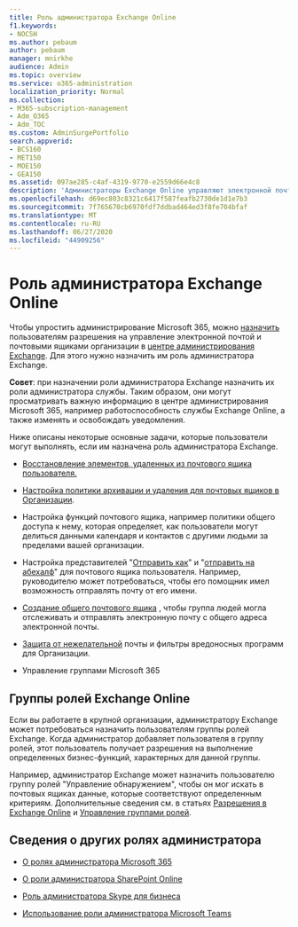 ```yaml
---
title: Роль администратора Exchange Online
f1.keywords:
- NOCSH
ms.author: pebaum
author: pebaum
manager: mnirkhe
audience: Admin
ms.topic: overview
ms.service: o365-administration
localization_priority: Normal
ms.collection:
- M365-subscription-management
- Adm_O365
- Adm_TOC
ms.custom: AdminSurgePortfolio
search.appverid:
- BCS160
- MET150
- MOE150
- GEA150
ms.assetid: 097ae285-c4af-4319-9770-e2559d66e4c8
description: 'Администраторы Exchange Online управляют электронной почтой и почтовыми ящиками организации. Например, они восстанавливают удаленные элементы в почтовом ящике пользователя. '
ms.openlocfilehash: d69ec803c8321c6417f587feafb2730de1d1e7b3
ms.sourcegitcommit: 7f765670cb6970fdf7ddbad464ed3f8fe704bfaf
ms.translationtype: MT
ms.contentlocale: ru-RU
ms.lasthandoff: 06/27/2020
ms.locfileid: "44909256"
---
```

# <a name="about-the-exchange-online-admin-role"></a>Роль администратора Exchange Online

Чтобы упростить администрирование Microsoft 365, можно [назначить](assign-admin-roles.md) пользователям разрешения на управление электронной почтой и почтовыми ящиками организации в [центре администрирования Exchange](https://go.microsoft.com/fwlink/p/?LinkID=271807). Для этого нужно назначить им роль администратора Exchange.
  
 **Совет**: при назначении роли администратора Exchange назначить их роли администратора службы. Таким образом, они могут просматривать важную информацию в центре администрирования Microsoft 365, например работоспособность службы Exchange Online, а также изменять и освобождать уведомления.
  
Ниже описаны некоторые основные задачи, которые пользователи могут выполнять, если им назначена роль администратора Exchange.
  
- [Восстановление элементов, удаленных из почтового ящика пользователя.](https://docs.microsoft.com/office365/enterprise/recover-deleted-items-in-a-mailbox)
    
- [Настройка политики архивации и удаления для почтовых ящиков в Организации](https://docs.microsoft.com/microsoft-365/compliance/set-up-an-archive-and-deletion-policy-for-mailboxes).
    
- Настройка функций почтового ящика, например политики общего доступа к нему, которая определяет, как пользователи могут делиться данными календаря и контактов с другими людьми за пределами вашей организации.
    
- Настройка представителей "[Отправить как](give-mailbox-permissions-to-another-user.md#send-email-from-another-users-mailbox)" и "[отправить на абехалф](give-mailbox-permissions-to-another-user.md#send-email-on-behalf-of-another-user)" для почтового ящика пользователя. Например, руководителю может потребоваться, чтобы его помощник имел возможность отправлять почту от его имени. 

- [Создание общего почтового ящика](../email/create-a-shared-mailbox.md) , чтобы группа людей могла отслеживать и отправлять электронную почту с общего адреса электронной почты.

- [Защита от нежелательной](https://docs.microsoft.com/microsoft-365/security/office-365-security/anti-spam-protection) почты и фильтры вредоносных программ для Организации.

- Управление группами Microsoft 365

## <a name="exchange-online-role-groups"></a>Группы ролей Exchange Online

Если вы работаете в крупной организации, администратору Exchange может потребоваться назначить пользователям группы ролей Exchange. Когда администратор добавляет пользователя в группу ролей, этот пользователь получает разрешения на выполнение определенных бизнес-функций, характерных для данной группы.
  
 Например, администратор Exchange может назначить пользователю группу ролей "Управление обнаружением", чтобы он мог искать в почтовых ящиках данные, которые соответствуют определенным критериям. Дополнительные сведения см. в статьях [Разрешения в Exchange Online](https://docs.microsoft.com/exchange/permissions-exo/permissions-exo) и [Управление группами ролей](https://docs.microsoft.com/exchange/manage-role-groups-exchange-2013-help).
  
## <a name="learn-about-other-admin-role"></a>Сведения о других ролях администратора

- [О ролях администратора Microsoft 365](about-admin-roles.md)

- [О роли администратора SharePoint Online](https://docs.microsoft.com/sharepoint/sharepoint-admin-role)

- [Роль администратора Skype для бизнеса](https://docs.microsoft.com/skypeforbusiness/skype-for-business-online)

- [Использование роли администратора Microsoft Teams](https://docs.microsoft.com/MicrosoftTeams/using-admin-roles) 